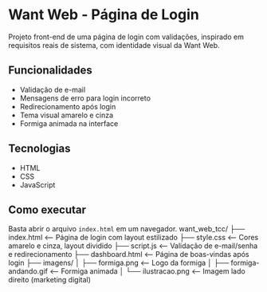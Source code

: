 # Want Web - Página de Login

Projeto front-end de uma página de login com validações, inspirado em requisitos reais de sistema, com identidade visual da Want Web.

## Funcionalidades
- Validação de e-mail
- Mensagens de erro para login incorreto
- Redirecionamento após login
- Tema visual amarelo e cinza
- Formiga animada na interface 

## Tecnologias
- HTML
- CSS
- JavaScript

## Como executar
Basta abrir o arquivo `index.html` em um navegador.
want_web_tcc/
├── index.html          <-- Página de login com layout estilizado
├── style.css           <-- Cores amarelo e cinza, layout dividido
├── script.js           <-- Validação de e-mail/senha e redirecionamento
├── dashboard.html      <-- Página de boas-vindas após login
├── imagens/
│   ├── formiga.png     <-- Logo da formiga
│   ├── formiga-andando.gif <-- Formiga animada
│   └── ilustracao.png  <-- Imagem lado direito (marketing digital)
